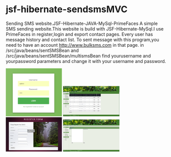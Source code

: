 # jsf-hibernate-sendsmsMVC
Sending SMS website.JSF-Hibernate-JAVA-MySql-PrimeFaces
A simple SMS sending website.This website is build with JSF-Hibernate-MySql.I use PrimeFaces in register,login and export contact pages.
Every user has message history and contact list.
To sent message with this program,you need to have an account http://www.bulksms.com in that page.
in /src/java/beans/sentSMSBean and /src/java/beans/sentSMSBean/multismsBean find yourusername and yourpassword parameters and change it
with your username and password.

<img width="35%" src="https://github.com/canavdan/jsf-hibernate-sendsmsMVC/blob/master/login.png?raw=true"/>
<img width="35%" src="https://github.com/canavdan/jsf-hibernate-sendsmsMVC/blob/master/mycontacts.png?raw=true"/>
<img width="35%" src="https://github.com/canavdan/jsf-hibernate-sendsmsMVC/blob/master/register.png?raw=true"/>
<img width="35%" src="https://github.com/canavdan/jsf-hibernate-sendsmsMVC/blob/master/sentsms.png?raw=true"/>


